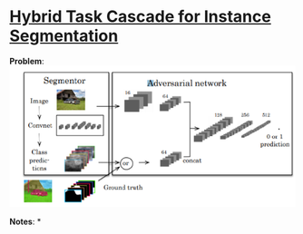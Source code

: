 # [Hybrid Task Cascade for Instance Segmentation](https://arxiv.org/pdf/1901.07518.pdf)

**Problem**: ![Image of Yaktocat](adv.png)


**Notes**:
* 
